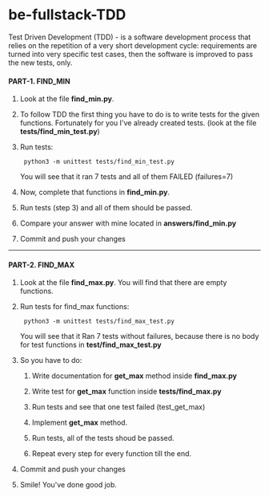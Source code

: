 # be-fullstack-TDD

Test Driven Development (TDD) - is a software development process that relies on the 
repetition of a very short development cycle: requirements are turned into very 
specific test cases, then the software is improved to pass the new tests, only.

#### PART-1. FIND_MIN 

1. Look at the file **find_min.py**. 

2. To follow TDD the first thing you have to do is to write tests for the given functions.
Fortunately for you I've already created tests. (look at the file **tests/find_min_test.py**)

3. Run tests:
   
        python3 -m unittest tests/find_min_test.py
        
    You will see that it ran 7 tests and all of them FAILED (failures=7)

4. Now, complete that functions in **find_min.py**.

5. Run tests (step 3) and all of them should be passed.

6. Compare your answer with mine located in **answers/find_min.py**

7. Commit and push your changes

___

#### PART-2. FIND_MAX

1. Look at the file **find_max.py**. You will find that there are empty functions.

2. Run tests for find_max functions:
        
        python3 -m unittest tests/find_max_test.py
   
   You will see that it Ran 7 tests without failures, because there is no body for
   test functions in **test/find_max_test.py**   

3. So you have to do:
    
    1. Write documentation for **get_max** method inside **find_max.py**
    
    2. Write test for **get_max** function inside **tests/find_max.py**
    
    3. Run tests and see that one test failed (test_get_max)
    
    4. Implement **get_max** method.
    
    5. Run tests, all of the tests shoud be passed.
    
    6. Repeat every step for every function till the end.

4. Commit and push your changes

5. Smile! You've done good job.
